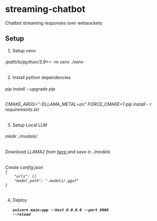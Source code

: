 # streaming-chatbot
Chatbot streaming responses over websockets

<h2>Setup</h2> 

1. Setup venv 

<h6>/path/to/python/3.9>= -m venv ./venv </h6>

2. Install python dependencies 

 <h6>   pip install --upgrade pip </h6>
  <h6>      CMAKE_ARGS="-DLLAMA_METAL=on" FORCE_CMAKE=1 pip install - r requirements.txt
 </h6>

3. Setup Local LLM 

<h6>mkdir ./models/ </h6>

<h6>Download LLAMA2 from <a href="https://huggingface.co/TheBloke/Llama-2-7B-Chat-GGUF">here </a> and save in ./models  </h6>
 <h6>
Create config.json
<code>
{
    "urls": [<List of URLS>]
    "model_path": ".models/<model_name>.gguf"
}
</code>
</h6>  

4. Deploy  
<code><h5>uvicorn main:app --host 0.0.0.0 --port 8000 --reload</h5></code>


   
